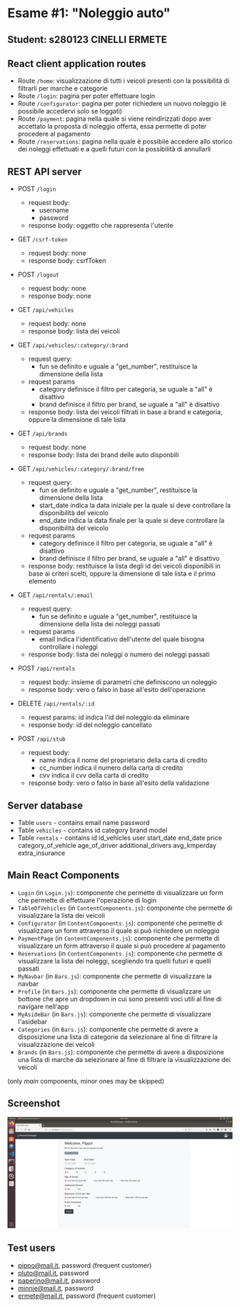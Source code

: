 # Esame #1: "Noleggio auto"
## Student: s280123 CINELLI ERMETE 

## React client application routes

- Route `/home`: visualizzazione di tutti i veicoli presenti con la possibilità di filtrarli per marche e categorie
- Route `/login`: pagina per poter effettuare login
- Route `/configurator`: pagina per poter richiedere un nuovo noleggio (è possibile accedervi solo se loggati)
- Route `/payment`: pagina nella quale si viene reindirizzati dopo aver accettato la proposta di noleggio offerta, essa permette di poter procedere al pagamento
- Route `/reservations`: pagina nella quale è possibile accedere allo storico dei noleggi effettuati e a quelli futuri con la possibilità di annullarli

## REST API server

- POST `/login`
  - request body: 
    - username
    - password
  - response body: oggetto che rappresenta l'utente

- GET `/csrf-token`
  - request body: none
  - response body: csrfToken

- POST `/logout`
  - request body: none 
  - response body: none

- GET `/api/vehicles`
  - request body: none
  - response body: lista dei veicoli

- GET `/api/vehicles/:category/:brand`
  - request query: 
    - fun se definito e uguale a "get_number", restituisce la dimensione della lista
  - request params
    - category definisce il filtro per categoria, se uguale a "all" è disattivo
    - brand definisce il filtro per brand, se uguale a "all" è disattivo
  - response body: lista dei veicoli filtrati in base a brand e categoria, oppure la dimensione di tale lista 

- GET `/api/brands`
  - request body: none
  - response body: lista dei brand delle auto disponbili

- GET `/api/vehicles/:category/:brand/free`
  - request query: 
    - fun se definito e uguale a "get_number", restituisce la dimensione della lista
    - start_date indica la data iniziale per la quale si deve controllare la disponibilità del veicolo
    - end_date indica la data finale per la quale si deve controllare la disponibilità del veicolo
  - request params
    - category definisce il filtro per categoria, se uguale a "all" è disattivo
    - brand definisce il filtro per brand, se uguale a "all" è disattivo
  - response body: restituisce la lista degli id dei veicoli disponibili in base ai criteri scelti, oppure la dimensione di tale lista e il primo elemento

- GET `/api/rentals/:email`
  - request query:
    - fun se definito e uguale a "get_number", restituisce la dimensione della lista dei noleggi passati
  - request params
    - email indica l'identificativo dell'utente del quale bisogna controllare i noleggi
  - response body: lista dei noleggi o numero dei noleggi passati

- POST `/api/rentals`
  - request body: insieme di parametri che definiscono un noleggio
  - response body: vero o falso in base all'esito dell'operazione

- DELETE `/api/rentals/:id`
  - request params: id indica l'id del noleggio da eliminare
  - response body: id del noleggio cancellato

- POST `/api/stub`
  - request body:
    - name indica il nome del proprietario della carta di credito
    - cc_number indica il numero della carta di credito
    - cvv indica il cvv della carta di credito
  - response body: vero o falso in base all'esito della validazione

## Server database

- Table `users` - contains email name password
- Table `vehicles` - contains id category brand model
- Table `rentals` - contains id id_vehicles user start_date end_date price category_of_vehicle age_of_driver additional_drivers avg_kmperday extra_insurance

## Main React Components

- `Login` (in `Login.js`): componente che permette di visualizzare un form che permette di effettuare l'operazione di login
- `TableOfVehicles` (in `ContentComponents.js`): componente che permette di visualizzare la lista dei veicoli
- `Configurator` (in `ContentComponents.js`): componente che permette di visualizzare un form attraverso il quale si può richiedere un noleggio
- `PaymentPage` (in `ContentComponents.js`): componente che permette di visualizzare un form attraverso il quale si può procedere al pagamento
- `Reservations` (in `ContentComponents.js`): componente che permette di visualizzare la lista dei noleggi, scegliendo tra quelli futuri e quelli passati
- `MyNavbar` (in `Bars.js`): componente che permette di visualizzare la navbar
- `Profile` (in `Bars.js`): componente che permette di visualizzare un bottone che apre un dropdown in cui sono presenti voci utili al fine di navigare nell'app
- `MyAsideBar` (in `Bars.js`): componente che permette di visualizzare l'asidebar
- `Categories` (in `Bars.js`): componente che permette di avere a disposizione una lista di categorie da selezionare al fine di filtrare la visualizzazione dei veicoli
- `Brands` (in `Bars.js`): componente che permette di avere a disposizione una lista di marche da selezionare al fine di filtrare la visualizzazione dei veicoli

(only _main_ components, minor ones may be skipped)

## Screenshot

![Configurator Screenshot](./img/screenshot.png)

## Test users

* pippo@mail.it, password  (frequent customer)
* pluto@mail.it, password
* paperino@mail.it, password
* minnie@mail.it, password
* ermete@mail.it, password (frequent customer)
